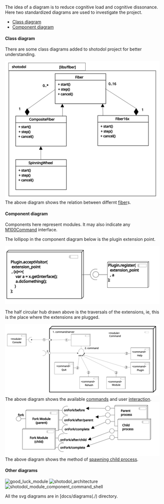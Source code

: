 
The idea of a diagram is to reduce cognitive load and cognitive dissonance. Here two standardized diagrams are used to investigate the project.

- [Class diagram](#Class_diagram)
- [Component diagram](#Component_diagram)


#### Class diagram

There are some class diagrams added to shotodol project for better understanding.

![fiber hierarchy](fiber_hierarchy.svg)
The above diagram shows the relation between differnt [fiber](../../libs/fiber)s.

#### Component diagram

Components here represent modules. It may also indicate any [M100Command](../../libs/make100) interface. 


The lollipop in the component diagram below is the plugin extension point.

![plugin hub](extended_interface.svg)

The half circular hub drawn above is the traversals of the extensions, ie, this is the place where the extensions are plugged.

![command console](shotodol_module_component_command_shell_full.svg)
The above diagram shows the available [commands](../../core/commands) and user [interaction](../../core/console).
![spawning process](spawning_process.svg)
The above diagram shows the method of [spawning child process](../../core/fork).

#### Other diagrams

![good_luck_module](https://cloud.githubusercontent.com/assets/973414/3932083/3024c45a-2464-11e4-8832-506e935eca7b.jpg)
![shotodol_architecture](https://cloud.githubusercontent.com/assets/973414/3930915/c45b8232-244e-11e4-9ced-f277e9d48729.jpg)
![shotodol_module_component_command_shell](https://cloud.githubusercontent.com/assets/973414/5547388/059c37fa-8b83-11e4-85e4-011b8210a619.jpg)

All the svg diagrams are in [docs/diagrams(./) directory.
